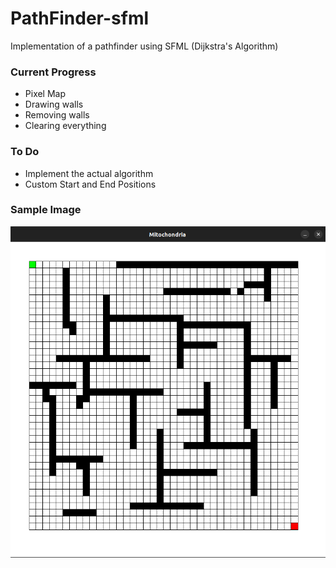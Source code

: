 # PathFinder-sfml
 Implementation of a pathfinder using SFML (Dijkstra's Algorithm)

### Current Progress

* Pixel Map
* Drawing walls
* Removing walls
* Clearing everything

### To Do

* Implement the actual algorithm
* Custom Start and End Positions

### Sample Image

![uwu](https://github.com/adenosinetp10/PathFinder-sfml/blob/main/res/sample.png)
